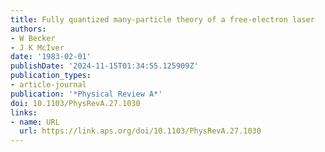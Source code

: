 ```yaml
---
title: Fully quantized many-particle theory of a free-electron laser
authors:
- W Becker
- J K McIver
date: '1983-02-01'
publishDate: '2024-11-15T01:34:55.125909Z'
publication_types:
- article-journal
publication: '*Physical Review A*'
doi: 10.1103/PhysRevA.27.1030
links:
- name: URL
  url: https://link.aps.org/doi/10.1103/PhysRevA.27.1030
---
```


